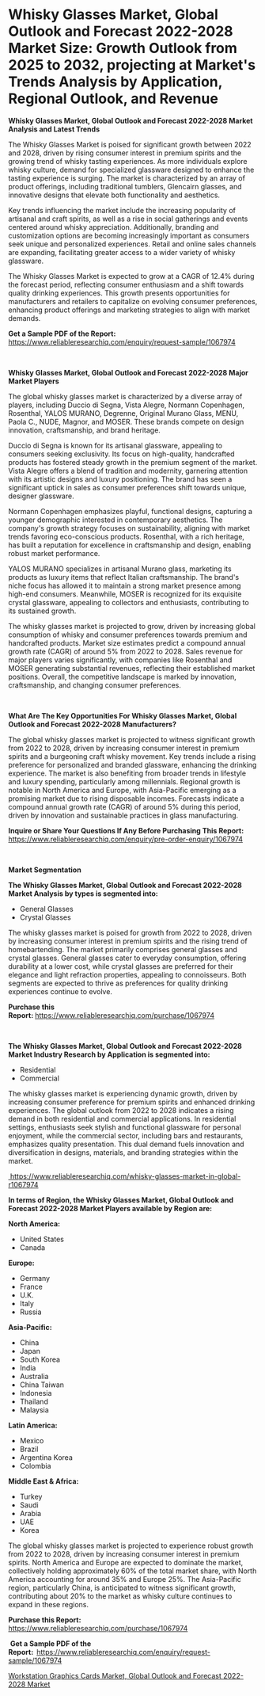 <p><h1>Whisky Glasses Market, Global Outlook and Forecast 2022-2028 Market Size: Growth Outlook from 2025 to 2032, projecting at Market's Trends Analysis by Application, Regional Outlook, and Revenue</h1></p><p><strong>Whisky Glasses Market, Global Outlook and Forecast 2022-2028 Market Analysis and Latest Trends</strong></p>
<p><p>The Whisky Glasses Market is poised for significant growth between 2022 and 2028, driven by rising consumer interest in premium spirits and the growing trend of whisky tasting experiences. As more individuals explore whisky culture, demand for specialized glassware designed to enhance the tasting experience is surging. The market is characterized by an array of product offerings, including traditional tumblers, Glencairn glasses, and innovative designs that elevate both functionality and aesthetics.</p><p>Key trends influencing the market include the increasing popularity of artisanal and craft spirits, as well as a rise in social gatherings and events centered around whisky appreciation. Additionally, branding and customization options are becoming increasingly important as consumers seek unique and personalized experiences. Retail and online sales channels are expanding, facilitating greater access to a wider variety of whisky glassware.</p><p>The Whisky Glasses Market is expected to grow at a CAGR of 12.4% during the forecast period, reflecting consumer enthusiasm and a shift towards quality drinking experiences. This growth presents opportunities for manufacturers and retailers to capitalize on evolving consumer preferences, enhancing product offerings and marketing strategies to align with market demands.</p></p>
<p><strong>Get a Sample PDF of the Report:&nbsp;</strong> <a href="https://www.reliableresearchiq.com/enquiry/request-sample/1067974?utm_campaign=3077&utm_medium=2&utm_source=Github&utm_content=ia&utm_term=21032025&utm_id=whisky-glasses-market-global-outlook-and-forecast-2022-2028">https://www.reliableresearchiq.com/enquiry/request-sample/1067974</a></p>
<p>&nbsp;</p>
<p><strong>Whisky Glasses Market, Global Outlook and Forecast 2022-2028 Major Market Players</strong></p>
<p><p>The global whisky glasses market is characterized by a diverse array of players, including Duccio di Segna, Vista Alegre, Normann Copenhagen, Rosenthal, YALOS MURANO, Degrenne, Original Murano Glass, MENU, Paola C., NUDE, Magnor, and MOSER. These brands compete on design innovation, craftsmanship, and brand heritage.</p><p>Duccio di Segna is known for its artisanal glassware, appealing to consumers seeking exclusivity. Its focus on high-quality, handcrafted products has fostered steady growth in the premium segment of the market. Vista Alegre offers a blend of tradition and modernity, garnering attention with its artistic designs and luxury positioning. The brand has seen a significant uptick in sales as consumer preferences shift towards unique, designer glassware.</p><p>Normann Copenhagen emphasizes playful, functional designs, capturing a younger demographic interested in contemporary aesthetics. The company's growth strategy focuses on sustainability, aligning with market trends favoring eco-conscious products. Rosenthal, with a rich heritage, has built a reputation for excellence in craftsmanship and design, enabling robust market performance.</p><p>YALOS MURANO specializes in artisanal Murano glass, marketing its products as luxury items that reflect Italian craftsmanship. The brand's niche focus has allowed it to maintain a strong market presence among high-end consumers. Meanwhile, MOSER is recognized for its exquisite crystal glassware, appealing to collectors and enthusiasts, contributing to its sustained growth.</p><p>The whisky glasses market is projected to grow, driven by increasing global consumption of whisky and consumer preferences towards premium and handcrafted products. Market size estimates predict a compound annual growth rate (CAGR) of around 5% from 2022 to 2028. Sales revenue for major players varies significantly, with companies like Rosenthal and MOSER generating substantial revenues, reflecting their established market positions. Overall, the competitive landscape is marked by innovation, craftsmanship, and changing consumer preferences.</p></p>
<p>&nbsp;</p>
<p><strong>What Are The Key Opportunities For Whisky Glasses Market, Global Outlook and Forecast 2022-2028 Manufacturers?</strong></p>
<p><p>The global whisky glasses market is projected to witness significant growth from 2022 to 2028, driven by increasing consumer interest in premium spirits and a burgeoning craft whisky movement. Key trends include a rising preference for personalized and branded glassware, enhancing the drinking experience. The market is also benefiting from broader trends in lifestyle and luxury spending, particularly among millennials. Regional growth is notable in North America and Europe, with Asia-Pacific emerging as a promising market due to rising disposable incomes. Forecasts indicate a compound annual growth rate (CAGR) of around 5% during this period, driven by innovation and sustainable practices in glass manufacturing.</p></p>
<p><strong>Inquire or Share Your Questions If Any Before Purchasing This Report:</strong> <a href="https://www.reliableresearchiq.com/enquiry/pre-order-enquiry/1067974?utm_campaign=3077&utm_medium=2&utm_source=Github&utm_content=ia&utm_term=21032025&utm_id=whisky-glasses-market-global-outlook-and-forecast-2022-2028">https://www.reliableresearchiq.com/enquiry/pre-order-enquiry/1067974</a></p>
<p>&nbsp;</p>
<p><strong>Market Segmentation</strong></p>
<p><strong>The Whisky Glasses Market, Global Outlook and Forecast 2022-2028 Market Analysis by types is segmented into:</strong></p>
<p><ul><li>General Glasses</li><li>Crystal Glasses</li></ul></p>
<p><p>The whisky glasses market is poised for growth from 2022 to 2028, driven by increasing consumer interest in premium spirits and the rising trend of homebartending. The market primarily comprises general glasses and crystal glasses. General glasses cater to everyday consumption, offering durability at a lower cost, while crystal glasses are preferred for their elegance and light refraction properties, appealing to connoisseurs. Both segments are expected to thrive as preferences for quality drinking experiences continue to evolve.</p></p>
<p><strong>Purchase this Report:&nbsp;</strong><a href="https://www.reliableresearchiq.com/purchase/1067974?utm_campaign=3077&utm_medium=2&utm_source=Github&utm_content=ia&utm_term=21032025&utm_id=whisky-glasses-market-global-outlook-and-forecast-2022-2028">https://www.reliableresearchiq.com/purchase/1067974</a></p>
<p>&nbsp;</p>
<p><strong>The Whisky Glasses Market, Global Outlook and Forecast 2022-2028 Market Industry Research by Application is segmented into:</strong></p>
<p><ul><li>Residential</li><li>Commercial</li></ul></p>
<p><p>The whisky glasses market is experiencing dynamic growth, driven by increasing consumer preference for premium spirits and enhanced drinking experiences. The global outlook from 2022 to 2028 indicates a rising demand in both residential and commercial applications. In residential settings, enthusiasts seek stylish and functional glassware for personal enjoyment, while the commercial sector, including bars and restaurants, emphasizes quality presentation. This dual demand fuels innovation and diversification in designs, materials, and branding strategies within the market.</p></p>
<p><a href="https://www.reliableresearchiq.com/whisky-glasses-market-in-global-r1067974?utm_campaign=3077&utm_medium=2&utm_source=Github&utm_content=ia&utm_term=21032025&utm_id=whisky-glasses-market-global-outlook-and-forecast-2022-2028">&nbsp;https://www.reliableresearchiq.com/whisky-glasses-market-in-global-r1067974</a></p>
<p><strong>In terms of Region, the Whisky Glasses Market, Global Outlook and Forecast 2022-2028 Market Players available by Region are:</strong></p>
<p>
    <p> <strong> North America: </strong>
        <ul>
            <li>United States</li>
            <li>Canada</li>
        </ul>
        </p> 
    <p> <strong> Europe: </strong>
        <ul>
            <li>Germany</li>
            <li>France</li>
            <li>U.K.</li>
            <li>Italy</li>
            <li>Russia</li>
        </ul>
        </p> 
    <p> <strong> Asia-Pacific: </strong>
        <ul>
            <li>China</li>
            <li>Japan</li>
            <li>South Korea</li>
            <li>India</li>
            <li>Australia</li>
            <li>China Taiwan</li>
            <li>Indonesia</li>
            <li>Thailand</li>
            <li>Malaysia</li>
        </ul>
        </p> 
    <p> <strong> Latin America: </strong>
        <ul>
            <li>Mexico</li>
            <li>Brazil</li>
            <li>Argentina Korea</li>
            <li>Colombia</li>
        </ul>
        </p> 
    <p> <strong> Middle East & Africa: </strong>
        <ul>
            <li>Turkey</li>
            <li>Saudi</li>
            <li>Arabia</li>
            <li>UAE</li>
            <li>Korea</li>
        </ul>
    </p>
    </p>
<p><p>The global whisky glasses market is projected to experience robust growth from 2022 to 2028, driven by increasing consumer interest in premium spirits. North America and Europe are expected to dominate the market, collectively holding approximately 60% of the total market share, with North America accounting for around 35% and Europe 25%. The Asia-Pacific region, particularly China, is anticipated to witness significant growth, contributing about 20% to the market as whisky culture continues to expand in these regions.</p></p>
<p><strong>Purchase this Report: </strong><a href="https://www.reliableresearchiq.com/purchase/1067974?utm_campaign=3077&utm_medium=2&utm_source=Github&utm_content=ia&utm_term=21032025&utm_id=whisky-glasses-market-global-outlook-and-forecast-2022-2028">https://www.reliableresearchiq.com/purchase/1067974</a></p>
<p>&nbsp;<strong>Get a Sample PDF of the Report:&nbsp;&nbsp;</strong><a href="https://www.reliableresearchiq.com/enquiry/request-sample/1067974?utm_campaign=3077&utm_medium=2&utm_source=Github&utm_content=ia&utm_term=21032025&utm_id=whisky-glasses-market-global-outlook-and-forecast-2022-2028">https://www.reliableresearchiq.com/enquiry/request-sample/1067974</a></p>
<p><strong></strong></p>
<p><p><a href="https://github.com/balapopepi/Market-Research-Report-List-1/blob/main/workstation-graphics-cards-market-global-outlook-and-forecast-2022-2028-market.md?utm_campaign=3077&utm_medium=2&utm_source=Github&utm_content=ia&utm_term=21032025&utm_id=whisky-glasses-market-global-outlook-and-forecast-2022-2028">Workstation Graphics Cards Market, Global Outlook and Forecast 2022-2028 Market</a></p></p>